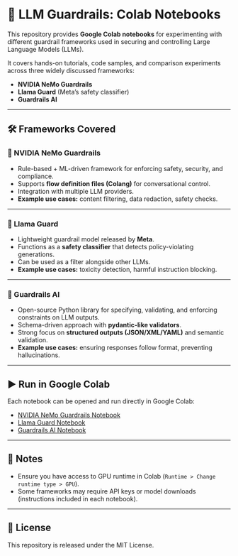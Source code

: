# 🚦 LLM Guardrails: Colab Notebooks

This repository provides **Google Colab notebooks** for experimenting with different guardrail frameworks used in securing and controlling Large Language Models (LLMs).  

It covers hands-on tutorials, code samples, and comparison experiments across three widely discussed frameworks:

- **NVIDIA NeMo Guardrails**
- **Llama Guard** (Meta’s safety classifier)
- **Guardrails AI**

---

## 🛠️ Frameworks Covered

### 🔹 NVIDIA NeMo Guardrails
- Rule-based + ML-driven framework for enforcing safety, security, and compliance.  
- Supports **flow definition files (Colang)** for conversational control.  
- Integration with multiple LLM providers.  
- **Example use cases:** content filtering, data redaction, safety checks.  

---

### 🔹 Llama Guard
- Lightweight guardrail model released by **Meta**.  
- Functions as a **safety classifier** that detects policy-violating generations.  
- Can be used as a filter alongside other LLMs.  
- **Example use cases:** toxicity detection, harmful instruction blocking.  

---

### 🔹 Guardrails AI
- Open-source Python library for specifying, validating, and enforcing constraints on LLM outputs.  
- Schema-driven approach with **pydantic-like validators**.  
- Strong focus on **structured outputs (JSON/XML/YAML)** and semantic validation.  
- **Example use cases:** ensuring responses follow format, preventing hallucinations.  

---

## ▶️ Run in Google Colab

Each notebook can be opened and run directly in Google Colab:

- [NVIDIA NeMo Guardrails Notebook](#)  
- [Llama Guard Notebook](#)  
- [Guardrails AI Notebook](#)  

---

## 📌 Notes
- Ensure you have access to GPU runtime in Colab (`Runtime > Change runtime type > GPU`).  
- Some frameworks may require API keys or model downloads (instructions included in each notebook).  

---

## 📜 License
This repository is released under the MIT License. 


